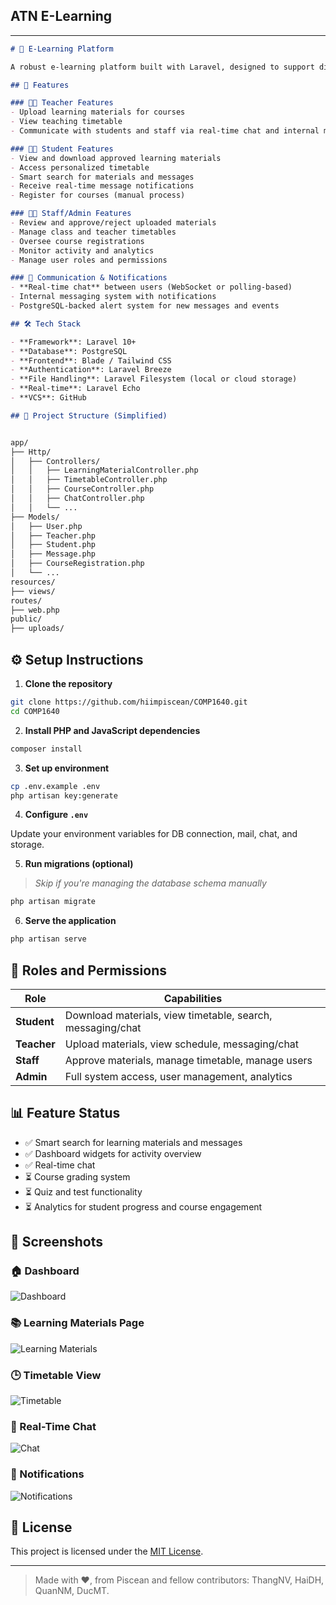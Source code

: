 ## ATN E-Learning

---

```markdown
# 📘 E-Learning Platform

A robust e-learning platform built with Laravel, designed to support digital education workflows for students, teachers, and staff. The system provides core functionalities such as course management, learning materials, timetabling, real-time chat, messaging, and more — making it suitable for schools, colleges, and training institutions.

## 🚀 Features

### 🧑‍🏫 Teacher Features
- Upload learning materials for courses
- View teaching timetable
- Communicate with students and staff via real-time chat and internal messaging

### 🧑‍🎓 Student Features
- View and download approved learning materials
- Access personalized timetable
- Smart search for materials and messages
- Receive real-time message notifications
- Register for courses (manual process)

### 🧑‍💼 Staff/Admin Features
- Review and approve/reject uploaded materials
- Manage class and teacher timetables
- Oversee course registrations
- Monitor activity and analytics
- Manage user roles and permissions

### 💬 Communication & Notifications
- **Real-time chat** between users (WebSocket or polling-based)
- Internal messaging system with notifications
- PostgreSQL-backed alert system for new messages and events

## 🛠 Tech Stack

- **Framework**: Laravel 10+
- **Database**: PostgreSQL
- **Frontend**: Blade / Tailwind CSS
- **Authentication**: Laravel Breeze
- **File Handling**: Laravel Filesystem (local or cloud storage)
- **Real-time**: Laravel Echo
- **VCS**: GitHub

## 📁 Project Structure (Simplified)


app/
├── Http/
│   ├── Controllers/
│   │   ├── LearningMaterialController.php
│   │   ├── TimetableController.php
│   │   ├── CourseController.php
│   │   ├── ChatController.php
│   │   └── ...
├── Models/
│   ├── User.php
│   ├── Teacher.php
│   ├── Student.php
│   ├── Message.php
│   ├── CourseRegistration.php
│   └── ...
resources/
├── views/
routes/
├── web.php
public/
├── uploads/
```

## ⚙️ Setup Instructions

1. **Clone the repository**

```bash
git clone https://github.com/hiimpiscean/COMP1640.git
cd COMP1640
```

2. **Install PHP and JavaScript dependencies**

```bash
composer install

```

3. **Set up environment**

```bash
cp .env.example .env
php artisan key:generate
```

4. **Configure `.env`**

Update your environment variables for DB connection, mail, chat, and storage.

5. **Run migrations (optional)**  
> _Skip if you're managing the database schema manually_

```bash
php artisan migrate
```

6. **Serve the application**

```bash
php artisan serve
```

## 🔐 Roles and Permissions

| Role    | Capabilities |
|---------|--------------|
| **Student** | Download materials, view timetable, search, messaging/chat |
| **Teacher** | Upload materials, view schedule, messaging/chat |
| **Staff**   | Approve materials, manage timetable, manage users |
| **Admin**   | Full system access, user management, analytics |

## 📊 Feature Status

- ✅ Smart search for learning materials and messages  
- ✅ Dashboard widgets for activity overview  
- ✅ Real-time chat  
- ⏳ Course grading system  
- ⏳ Quiz and test functionality  
- ⏳ Analytics for student progress and course engagement  

## 📸 Screenshots

### 🏠 Dashboard
![Dashboard](screenshots/dashboard.png)

### 📚 Learning Materials Page
![Learning Materials](screenshots/learning-materials.png)

### 🕒 Timetable View
![Timetable](screenshots/timetable.png)

### 💬 Real-Time Chat
![Chat](screenshots/chat.png)

### 🔔 Notifications
![Notifications](screenshots/notifications.png)

## 🧾 License

This project is licensed under the [MIT License](LICENSE).

---

> Made with ❤️, from Piscean and fellow contributors: ThangNV, HaiDH, QuanNM, DucMT.

